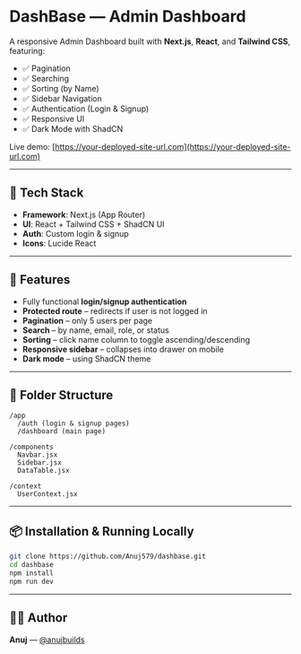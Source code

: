 # DashBase — Admin Dashboard

A responsive Admin Dashboard built with **Next.js**, **React**, and **Tailwind CSS**, featuring:

- ✅ Pagination
- ✅ Searching
- ✅ Sorting (by Name)
- ✅ Sidebar Navigation
- ✅ Authentication (Login & Signup)
- ✅ Responsive UI
- ✅ Dark Mode with ShadCN

Live demo: [https://your-deployed-site-url.com](https://your-deployed-site-url.com)

---

## 🔧 Tech Stack

- **Framework**: Next.js (App Router)
- **UI**: React + Tailwind CSS + ShadCN UI
- **Auth**: Custom login & signup
- **Icons**: Lucide React

---

## 🚀 Features

- Fully functional **login/signup authentication**
- **Protected route** – redirects if user is not logged in
- **Pagination** – only 5 users per page
- **Search** – by name, email, role, or status
- **Sorting** – click name column to toggle ascending/descending
- **Responsive sidebar** – collapses into drawer on mobile
- **Dark mode** – using ShadCN theme

---

## 📁 Folder Structure

```
/app
  /auth (login & signup pages)
  /dashboard (main page)

/components
  Navbar.jsx
  Sidebar.jsx
  DataTable.jsx

/context
  UserContext.jsx
```

---

## 📦 Installation & Running Locally

```bash
git clone https://github.com/Anuj579/dashbase.git
cd dashbase
npm install
npm run dev
```

---

## 🧑‍💻 Author

**Anuj** — [@anujbuilds](https://instagram.com/anujbuilds)
